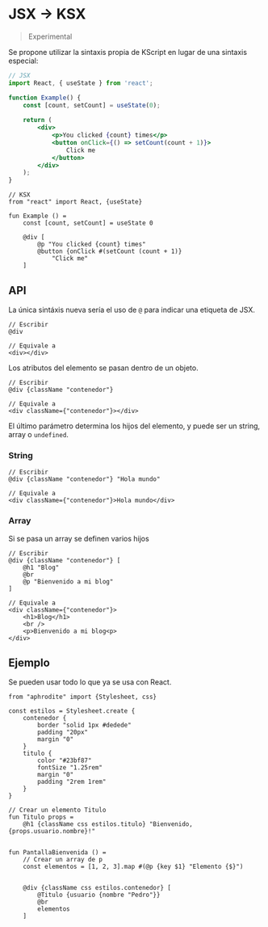 # JSX &rarr; KSX

> Experimental

Se propone utilizar la sintaxis propia de KScript en lugar de una sintaxis especial:

```jsx
// JSX
import React, { useState } from 'react';

function Example() {
    const [count, setCount] = useState(0);
    
    return (
        <div>
            <p>You clicked {count} times</p>
            <button onClick={() => setCount(count + 1)}>
                Click me
            </button>
        </div>
    );
}
```

```
// KSX
from "react" import React, {useState}

fun Example () =
    const [count, setCount] = useState 0
    
    @div [
        @p "You clicked {count} times"
        @button {onClick #(setCount (count + 1)}
            "Click me"
    ]
```

## API

La única sintáxis nueva sería el uso de `@` para indicar una etiqueta de JSX.

```
// Escribir
@div

// Equivale a
<div></div>
```

Los atributos del elemento se pasan dentro de un objeto.

```
// Escribir
@div {className "contenedor"}

// Equivale a
<div className={"contenedor"}></div>
```

El último parámetro determina los hijos del elemento, y puede ser un string, array o `undefined`.

### String

```
// Escribir
@div {className "contenedor"} "Hola mundo"

// Equivale a
<div className={"contenedor"}>Hola mundo</div>
```

### Array

Si se pasa un array se definen varios hijos

```
// Escribir
@div {className "contenedor"} [
    @h1 "Blog"
    @br
    @p "Bienvenido a mi blog"
]

// Equivale a
<div className={"contenedor"}>
    <h1>Blog</h1>
    <br />
    <p>Bienvenido a mi blog<p>
</div>

```

## Ejemplo

Se pueden usar todo lo que ya se usa con React.

```
from "aphrodite" import {Stylesheet, css}

const estilos = Stylesheet.create {
    contenedor {
        border "solid 1px #dedede"
        padding "20px"
        margin "0"
    }
    titulo {
        color "#23bf87"
        fontSize "1.25rem"
        margin "0"
        padding "2rem 1rem"
    }
}

// Crear un elemento Titulo
fun Titulo props =
    @h1 {className css estilos.titulo} "Bienvenido, {props.usuario.nombre}!"


fun PantallaBienvenida () =
    // Crear un array de p
    const elementos = [1, 2, 3].map #(@p {key $1} "Elemento {$}")
    
    
    @div {className css estilos.contenedor} [
        @Titulo {usuario {nombre "Pedro"}}
        @br
        elementos
    ]
```
